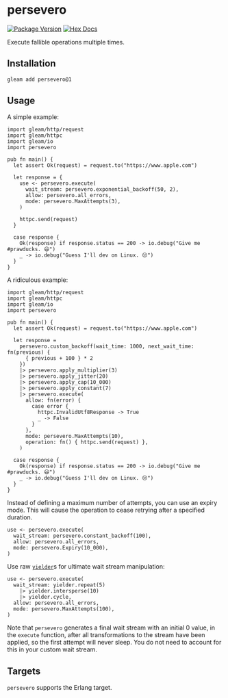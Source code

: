 # persevero

[![Package Version](https://img.shields.io/hexpm/v/persevero)](https://hex.pm/packages/persevero)
[![Hex Docs](https://img.shields.io/badge/hex-docs-ffaff3)](https://hexdocs.pm/persevero/)

Execute fallible operations multiple times.

## Installation

```sh
gleam add persevero@1
```

## Usage

A simple example:

```gleam
import gleam/http/request
import gleam/httpc
import gleam/io
import persevero

pub fn main() {
  let assert Ok(request) = request.to("https://www.apple.com")

  let response = {
    use <- persevero.execute(
      wait_stream: persevero.exponential_backoff(50, 2),
      allow: persevero.all_errors,
      mode: persevero.MaxAttempts(3),
    )

    httpc.send(request)
  }

  case response {
    Ok(response) if response.status == 200 -> io.debug("Give me #prawducks. 😃")
    _ -> io.debug("Guess I'll dev on Linux. 😔")
  }
}
```

A ridiculous example:

```gleam
import gleam/http/request
import gleam/httpc
import gleam/io
import persevero

pub fn main() {
  let assert Ok(request) = request.to("https://www.apple.com")

  let response =
    persevero.custom_backoff(wait_time: 1000, next_wait_time: fn(previous) {
      { previous + 100 } * 2
    })
    |> persevero.apply_multiplier(3)
    |> persevero.apply_jitter(20)
    |> persevero.apply_cap(10_000)
    |> persevero.apply_constant(7)
    |> persevero.execute(
      allow: fn(error) {
        case error {
          httpc.InvalidUtf8Response -> True
          _ -> False
        }
      },
      mode: persevero.MaxAttempts(10),
      operation: fn() { httpc.send(request) },
    )

  case response {
    Ok(response) if response.status == 200 -> io.debug("Give me #prawducks. 😃")
    _ -> io.debug("Guess I'll dev on Linux. 😔")
  }
}
```

Instead of defining a maximum number of attempts, you can use an expiry mode.
This will cause the operation to cease retrying after a specified duration.

```gleam
use <- persevero.execute(
  wait_stream: persevero.constant_backoff(100),
  allow: persevero.all_errors,
  mode: persevero.Expiry(10_000),
)
```

Use raw [`yielder`](https://hexdocs.pm/gleam_yielder/gleam/yielder.html)s for
ultimate wait stream manipulation:

```gleam
use <- persevero.execute(
  wait_stream: yielder.repeat(5)
    |> yielder.intersperse(10)
    |> yielder.cycle,
  allow: persevero.all_errors,
  mode: persevero.MaxAttempts(100),
)
```

Note that `persevero` generates a final wait stream with an initial 0 value, in
the `execute` function, after all transformations to the stream have been
applied, so the first attempt will never sleep. You do not need to account for
this in your custom wait stream.

## Targets

`persevero` supports the Erlang target.
